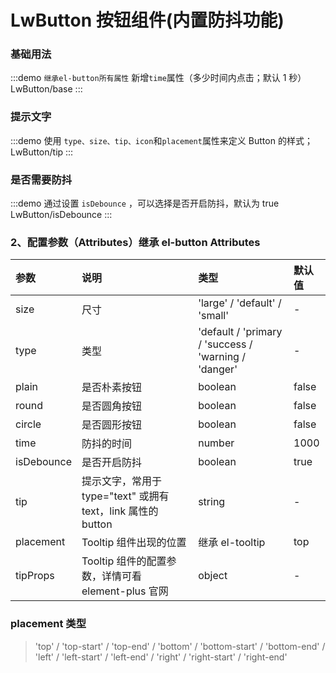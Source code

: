 # LwButton 按钮组件(内置防抖功能)

### 基础用法

:::demo `继承el-button所有属性` 新增`time`属性（多少时间内点击；默认 1 秒）
LwButton/base
:::

### 提示文字

:::demo 使用 `type、size、tip、icon`和`placement`属性来定义 Button 的样式；
LwButton/tip
:::

### 是否需要防抖

:::demo 通过设置 `isDebounce` ，可以选择是否开启防抖，默认为 true
LwButton/isDebounce
:::

### 2、配置参数（Attributes）继承 el-button Attributes

| 参数       | 说明                                                         | 类型                                                 | 默认值 |
| :--------- | :----------------------------------------------------------- | :--------------------------------------------------- | :----- |
| size       | 尺寸                                                         | 'large' / 'default' / 'small'                        | -      |
| type       | 类型                                                         | 'default / 'primary / 'success / 'warning / 'danger' | -      |
| plain      | 是否朴素按钮                                                 | boolean                                              | false  |
| round      | 是否圆角按钮                                                 | boolean                                              | false  |
| circle     | 是否圆形按钮                                                 | boolean                                              | false  |
| time       | 防抖的时间                                                   | number                                               | 1000   |
| isDebounce | 是否开启防抖                                                 | boolean                                              | true   |
| tip        | 提示文字，常用于 type="text" 或拥有 text，link 属性的 button | string                                               | -      |
| placement  | Tooltip 组件出现的位置                                       | 继承 el-tooltip                                      | top    |
| tipProps   | Tooltip 组件的配置参数，详情可看 element-plus 官网           | object                                               | -      |

### placement 类型

> 'top' / 'top-start' / 'top-end' / 'bottom' / 'bottom-start' / 'bottom-end' / 'left' / 'left-start' / 'left-end' / 'right' / 'right-start' / 'right-end'

